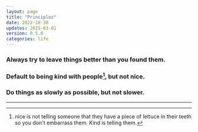 ```yaml
---
layout: page
title: "Principles"
date: 2022-10-30
updates: 2025-03-01
version: 0.5.0
categories: life
---
```


### Always try to leave things better than you found them.

### Default to being kind with people[^1], but not nice.

### Do things as slowly as possible, but not slower.

---

[^1]: nice is not telling someone that they have a piece of lettuce in their teeth so you don't embarrass them. Kind is telling them.

